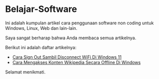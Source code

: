 # Belajar-Software

Ini adalah kumpulan artikel cara penggunaan software non coding untuk Windows, Linux, Web dan lain-lain.

Saya sangat berharap bahwa Anda membaca semua artikelnya.

Berikut ini adalah daftar artikelnya:

-   [Cara Sign Out Sambil Disconnect WiFi Di Windows 11](https://github.com/rakifsul/Belajar-Software/blob/main/Cara-Sign-Out-Sambil-Disconnect-WiFi-Di-Windows-11.md)
-   [Cara Mengakses Konten Wikipedia Secara Offline Di Windows](https://github.com/rakifsul/Belajar-Software/blob/main/Cara-Mengakses-Konten-Wikipedia-Secara-Offline-Di-Windows.md)

Selamat menikmati.
